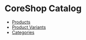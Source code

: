 # CoreShop Catalog

 * [Products](./01_Products.md)
 * [Product Variants](./02_Product_Variants.md)
 * [Categories](./03_Categories.md)